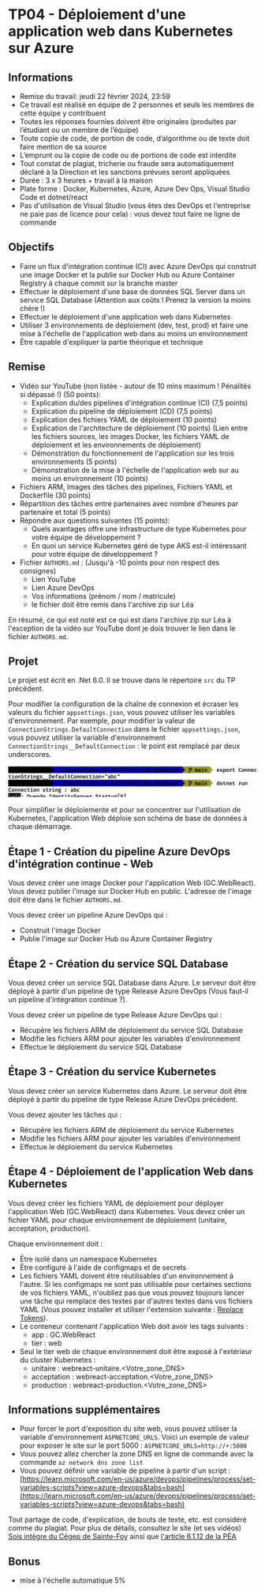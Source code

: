 # TP04 - Déploiement d'une application web dans Kubernetes sur Azure

## Informations

- Remise du travail: jeudi 22 février 2024, 23:59
- Ce travail est réalisé en équipe de 2 personnes et seuls les membres de cette équipe y contribuent
- Toutes les réponses fournies doivent être originales (produites par l’étudiant ou un membre de l’équipe)
- Toute copie de code, de portion de code, d’algorithme ou de texte doit faire mention de sa source
- L’emprunt ou la copie de code ou de portions de code est interdite
- Tout constat de plagiat, tricherie ou fraude sera automatiquement déclaré à la Direction et les sanctions prévues seront appliquées
- Durée : 3 x 3 heures + travail à la maison
- Plate forme : Docker, Kubernetes, Azure, Azure Dev Ops, Visual Studio Code et dotnet/react
- Pas d'utilisation de Visual Studio (vous êtes des DevOps et l'entreprise ne paie pas de licence pour cela) : vous devez tout faire ne ligne de commande

## Objectifs

- Faire un flux d'intégration continue (CI) avec Azure DevOps qui construit une image Docker et la publie sur Docker Hub ou Azure Container Registry à chaque commit sur la branche master
- Effectuer le déploiement d'une base de données SQL Server dans un service SQL Database (Attention aux coûts ! Prenez la version la moins chère !)
- Effectuer le déploiement d'une application web dans Kubernetes
- Utiliser 3 environnements de déploiement (dev, test, prod) et faire une mise à l'échelle de l'application web dans au moins un environnement
- Être capable d'expliquer la partie théorique et technique

## Remise

- Vidéo sur YouTube (non listée - autour de 10 mins maximum ! Pénalités si dépassé !) (50 points):
  - Explication du/des pipelines d'intégration continue (CI) (7,5 points)
  - Explication du pipeline de déploiement (CD) (7,5 points)
  - Explication des fichiers YAML de déploiement (10 points)
  - Explication de l'architecture de déploiement (10 points) (Lien entre les fichiers sources, les images Docker, les fichiers YAML de déploiement et les environnements de déploiement)
  - Démonstration du fonctionnement de l'application sur les trois environnements (5 points)
  - Démonstration de la mise à l'échelle de l'application web sur au moins un environnement (10 points)
- Fichiers ARM, Images des tâches des pipelines, Fichiers YAML et Dockerfile (30 points)
- Répartition des tâches entre partenaires avec nombre d'heures par partenaire et total (5 points)
- Répondre aux questions suivantes (15 points):
  - Quels avantages offre une infrastructure de type Kubernetes pour votre équipe de développement ?
  - En quoi un service Kubernetes géré de type AKS est-il intéressant pour votre équipe de développement ?
- Fichier `AUTHORS.md` : (Jusqu'à -10 points pour non respect des consignes)
  - Lien YouTube
  - Lien Azure DevOps
  - Vos informations (prénom / nom / matricule)
  - le fichier doit être remis dans l'archive zip sur Léa

En résumé, ce qui est noté est ce qui est dans l'archive zip sur Léa à l'exception de la vidéo sur YouTube dont je dois trouver le lien dans le fichier `AUTHORS.md`.

## Projet

Le projet est écrit en .Net 6.0. Il se trouve dans le répertoire ```src``` du TP précédent.

Pour modifier la configuration de la chaîne de connexion et écraser les valeurs du fichier `appsettings.json`, vous pouvez utiliser les variables d'environnement. Par exemple, pour modifier la valeur de `ConnectionStrings.DefaultConnection` dans le fichier `appsettings.json`, vous pouvez utiliser la variable d'environnement `ConnectionStrings__DefaultConnection` : le point est remplacé par deux underscores.

![Modification de la chaîne de connexion](img/exemple_connectionString.png)

Pour simplifier le déploiemente et pour se concentrer sur l'utilisation de Kubernetes, l'application Web déploie son schéma de base de données à chaque démarrage.

## Étape 1 - Création du pipeline Azure DevOps d'intégration continue - Web

Vous devez créer une image Docker pour l'application Web (GC.WebReact). Vous devez publier l'image sur Docker Hub en public. L'adresse de l'image doit être dans le fichier `AUTHORS.md`.

Vous devez créer un pipeline Azure DevOps qui :

- Construit l'image Docker
- Publie l'image sur Docker Hub ou Azure Container Registry

## Étape 2 - Création du service SQL Database

Vous devez créer un service SQL Database dans Azure. Le serveur doit être déployé à partir d'un pipeline de type Release Azure DevOps (Vous faut-il un pipeline d'intégration continue ?).

Vous devez créer un pipeline de type Release Azure DevOps qui :

- Récupère les fichiers ARM de déploiement du service SQL Database
- Modifie les fichiers ARM pour ajouter les variables d'environnement
- Effectue le déploiement du service SQL Database

## Étape 3 - Création du service Kubernetes

Vous devez créer un service Kubernetes dans Azure. Le serveur doit être déployé à partir du pipeline de type Release Azure DevOps précédent.

Vous devez ajouter les tâches qui :

- Récupère les fichiers ARM de déploiement du service Kubernetes
- Modifie les fichiers ARM pour ajouter les variables d'environnement
- Effectue le déploiement du service Kubernetes

## Étape 4 - Déploiement de l'application Web dans Kubernetes

Vous devez créer les fichiers YAML de déploiement pour déployer l'application Web (GC.WebReact) dans Kubernetes. Vous devez créer un fichier YAML pour chaque environnement de déploiement (unitaire, acceptation, production).

Chaque environnement doit :

- Être isolé dans un namespace Kubernetes
- Être configuré à l'aide de configmaps et de secrets
- Les fichiers YAML doivent être réutilisables d'un environnement à l'autre. Si les configmaps ne sont pas utilisable pour certaines sections de vos fichiers YAML, n'oubliez pas que vous pouvez toujours lancer une tâche qui remplace des textes par d'autres textes dans vos fichiers YAML (Vous pouvez installer et utiliser l'extension suivante : [Replace Tokens](https://marketplace.visualstudio.com/items?itemName=qetza.replacetokens)).
- Le conteneur contenant l'application Web doit avoir les tags suivants :
  - app : GC.WebReact
  - tier : web
- Seul le tier web de chaque environnement doit être exposé à l'extérieur du cluster Kubernetes :
  - unitaire : webreact-unitaire.<Votre_zone_DNS>
  - acceptation : webreact-acceptation.<Votre_zone_DNS>
  - production : webreact-production.<Votre_zone_DNS>
  
## Informations supplémentaires
  
- Pour forcer le port d'exposition du site web, vous pouvez utiliser la variable d'environnement `ASPNETCORE_URLS`. Voici un exemple de valeur pour exposer le site sur le port 5000 : `ASPNETCORE_URLS=http://+:5000`
- Vous pouvez allez chercher la zone DNS en ligne de commande avec la commande `az network dns zone list`
- Vous pouvez définir une variable de pipeline à partir d'un script : [https://learn.microsoft.com/en-us/azure/devops/pipelines/process/set-variables-scripts?view=azure-devops&tabs=bash](https://learn.microsoft.com/en-us/azure/devops/pipelines/process/set-variables-scripts?view=azure-devops&tabs=bash)

Tout partage de code, d'explication, de bouts de texte, etc. est considéré comme du plagiat. Pour plus de détails, consultez le site (et ses vidéos) [Sois intègre du Cégep de Sainte-Foy](http://csfoy.ca/soisintegre) ainsi que [l'article 6.1.12 de la PÉA](https://www.csfoy.ca/fileadmin/documents/notre_cegep/politiques_et_reglements/5.9_PolitiqueEvaluationApprentissages_2019.pdf)

## Bonus

- mise à l'échelle automatique 5%
